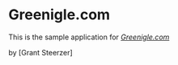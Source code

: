 # Greenigle.com

This is the sample application for
[*Greenigle.com*](http://greenigle.com)

by [Grant Steerzer]